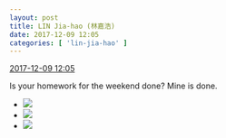 ```yaml
---
layout: post
title: LIN Jia-hao (林嘉浩)
date: 2017-12-09 12:05
categories: [ 'lin-jia-hao' ]
---
```


<div class="weibo-info">
  <a href="https://weibo.com/6210352257/FyPDH6Lbc">2017-12-09 12:05</a>
</div>

Is your homework for the weekend done? Mine is done.

<!-- more -->

<ul class="weibo-pic-list-1">
  <li class="weibo-pic">
    <a href="https://wx1.sinaimg.cn/mw690/006Mi0jTgy1fmadvyuy4mj30ey0jyabm.jpg"><img src="http://wx1.sinaimg.cn/thumb150/006Mi0jTgy1fmadvyuy4mj30ey0jyabm.jpg" /></a>
  </li>
  <li class="weibo-pic">
    <a href="https://wx3.sinaimg.cn/mw690/006Mi0jTgy1fmadvybqo5j30go0m8qbf.jpg"><img src="http://wx3.sinaimg.cn/thumb150/006Mi0jTgy1fmadvybqo5j30go0m8qbf.jpg" /></a>
  </li>
  <li class="weibo-pic">
    <a href="https://wx1.sinaimg.cn/mw690/006Mi0jTgy1fmadvziw0yj30xc18gahn.jpg"><img src="http://wx1.sinaimg.cn/thumb150/006Mi0jTgy1fmadvziw0yj30xc18gahn.jpg" /></a>
  </li>
</ul>
